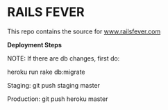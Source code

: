 # RAILS FEVER

This repo contains the source for www.railsfever.com


**Deployment Steps**

NOTE: If there are db changes, first do:

heroku run rake db:migrate

Staging: git push staging master

Production: git push heroku master

